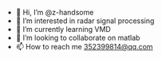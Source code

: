 - 👋 Hi, I’m @z-handsome
- 👀 I’m interested in radar signal processing
- 🌱 I’m currently learning VMD
- 💞️ I’m looking to collaborate on matlab
- 📫 How to reach me 352399814@qq.com

<!---
z-handsome/z-handsome is a ✨ special ✨ repository because its `README.md` (this file) appears on your GitHub profile.
You can click the Preview link to take a look at your changes.
--->
